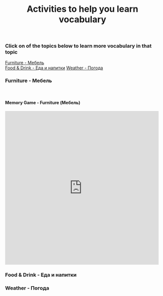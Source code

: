 <h1 align="center">Activities to help you learn vocabulary</h1>
<p>&nbsp;</p>
<h3>Click on of the topics below to learn more vocabulary in that topic</h3>
<a href="#furniture">Furniture - Мебель</a><br>
<a href="#food">Food & Drink - Еда и напитки</a>      
<a href="#weather">Weather - Погода</a>


<h3 id="furniture">Furniture - Мебель</h3>
<p>&nbsp;</p>
<h4>Memory Game - Furniture (Мебель)</h4>
<iframe src="https://h5p.org/h5p/embed/1058785" width="500" height="500" frameborder="0" allowfullscreen="allowfullscreen" allow="geolocation *; microphone *; camera *; midi *; encrypted-media *"></iframe><script src="https://h5p.org/sites/all/modules/h5p/library/js/h5p-resizer.js" charset="UTF-8"></script>

<h3 id="food">Food & Drink - Еда и напитки</h3> 

<h3 id="weather">Weather - Погода</h3>
